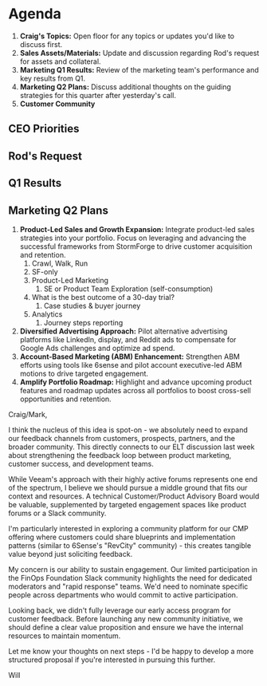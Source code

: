 # Agenda
1. **Craig's Topics:** Open floor for any topics or updates you'd like to discuss first.
2. **Sales Assets/Materials:** Update and discussion regarding Rod's request for assets and collateral. 
3. **Marketing Q1 Results:** Review of the marketing team's performance and key results from Q1.
4. **Marketing Q2 Plans:** Discuss additional thoughts on the guiding strategies for this quarter after yesterday's call.  
5. **Customer Community**

## CEO Priorities 


## Rod's Request



## Q1 Results


## Marketing Q2 Plans
1. **Product-Led Sales and Growth Expansion:** Integrate product-led sales strategies into your portfolio. Focus on leveraging and advancing the successful frameworks from StormForge to drive customer acquisition and retention.
	1. Crawl, Walk, Run 
	2. SF-only
	3. Product-Led Marketing
		1. SE or Product Team Exploration (self-consumption)
	4. What is the best outcome of a 30-day trial? 
		1. Case studies & buyer journey
	5. Analytics
		1. Journey steps reporting
2. **Diversified Advertising Approach:** Pilot alternative advertising platforms like LinkedIn, display, and Reddit ads to compensate for Google Ads challenges and optimize ad spend.
3. **Account-Based Marketing (ABM) Enhancement:** Strengthen ABM efforts using tools like 6sense and pilot account executive-led ABM motions to drive targeted engagement.
4. **Amplify Portfolio Roadmap:** Highlight and advance upcoming product features and roadmap updates across all portfolios to boost cross-sell opportunities and retention.


Craig/Mark,

I think the nucleus of this idea is spot-on - we absolutely need to expand our feedback channels from customers, prospects, partners, and the broader community. This directly connects to our ELT discussion last week about strengthening the feedback loop between product marketing, customer success, and development teams.

While Veeam's approach with their highly active forums represents one end of the spectrum, I believe we should pursue a middle ground that fits our context and resources. A technical Customer/Product Advisory Board would be valuable, supplemented by targeted engagement spaces like product forums or a Slack community.

I'm particularly interested in exploring a community platform for our CMP offering where customers could share blueprints and implementation patterns (similar to 6Sense's "RevCity" community) - this creates tangible value beyond just soliciting feedback.

My concern is our ability to sustain engagement. Our limited participation in the FinOps Foundation Slack community highlights the need for dedicated moderators and "rapid response" teams. We'd need to nominate specific people across departments who would commit to active participation.

Looking back, we didn't fully leverage our early access program for customer feedback. Before launching any new community initiative, we should define a clear value proposition and ensure we have the internal resources to maintain momentum.

Let me know your thoughts on next steps - I'd be happy to develop a more structured proposal if you're interested in pursuing this further.

Will
